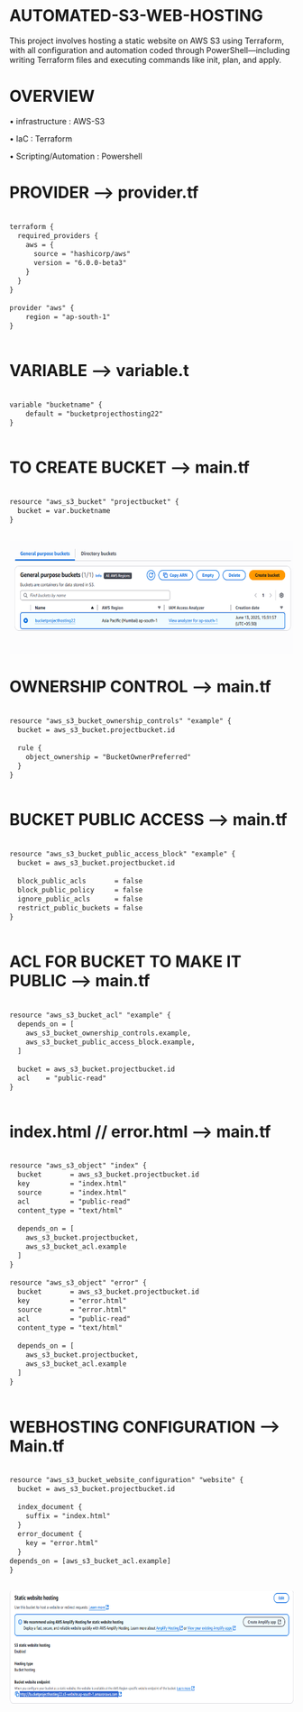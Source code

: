 # AUTOMATED-S3-WEB-HOSTING

 This project involves hosting a static website on AWS S3 using Terraform, with all configuration and automation coded through PowerShell—including writing Terraform files and executing commands like init, plan, and apply.

# OVERVIEW 

• infrastructure : AWS-S3 

• IaC : Terraform 

• Scripting/Automation : Powershell 



 # PROVIDER --> provider.tf

<pre>
<code>
terraform {
  required_providers {
    aws = {
      source = "hashicorp/aws"
      version = "6.0.0-beta3"
    }
  }
}

provider "aws" {
	region = "ap-south-1"
}
</code> 
</pre>

# VARIABLE --> variable.t
<pre>
<code>
variable "bucketname" {
	default = "bucketprojecthosting22"
}	
</code>
</pre>

# TO CREATE BUCKET --> main.tf

<pre>
<code>
resource "aws_s3_bucket" "projectbucket" {
  bucket = var.bucketname
}
</code>
</pre>

<img src="https://github.com/gowtthamm/AUTOMATED-S3-WEB-HOSTING/blob/a032d97d5f88709fb288a9525383c961532a0593/Bucket%20Created.png" width="600" height="200" />

# OWNERSHIP CONTROL --> main.tf

<pre>
<code>
resource "aws_s3_bucket_ownership_controls" "example" {
  bucket = aws_s3_bucket.projectbucket.id

  rule {
    object_ownership = "BucketOwnerPreferred"
  }
}
</code>
</pre>

# BUCKET PUBLIC ACCESS --> main.tf

<pre>
<code>
resource "aws_s3_bucket_public_access_block" "example" {
  bucket = aws_s3_bucket.projectbucket.id

  block_public_acls       = false
  block_public_policy     = false
  ignore_public_acls      = false
  restrict_public_buckets = false
}
</code>
</pre>

# ACL FOR BUCKET TO MAKE IT PUBLIC --> main.tf

<pre>
<code>
resource "aws_s3_bucket_acl" "example" {
  depends_on = [
    aws_s3_bucket_ownership_controls.example,
    aws_s3_bucket_public_access_block.example,
  ]

  bucket = aws_s3_bucket.projectbucket.id
  acl    = "public-read"
}
</code>
</pre>


#  index.html // error.html --> main.tf
<pre>
<code>
resource "aws_s3_object" "index" {
  bucket       = aws_s3_bucket.projectbucket.id
  key          = "index.html"
  source       = "index.html"
  acl          = "public-read"
  content_type = "text/html"

  depends_on = [
    aws_s3_bucket.projectbucket,
    aws_s3_bucket_acl.example
  ]
}

resource "aws_s3_object" "error" {
  bucket       = aws_s3_bucket.projectbucket.id
  key          = "error.html"
  source       = "error.html"
  acl          = "public-read"
  content_type = "text/html"

  depends_on = [
    aws_s3_bucket.projectbucket,
    aws_s3_bucket_acl.example
  ]
}
</code>
</pre>

# WEBHOSTING CONFIGURATION --> Main.tf

<pre>
<code>
resource "aws_s3_bucket_website_configuration" "website" {
  bucket = aws_s3_bucket.projectbucket.id

  index_document {
    suffix = "index.html"
  }
  error_document {
    key = "error.html"
  }
depends_on = [aws_s3_bucket_acl.example]
}
</code>
</pre>

<img src="https://github.com/gowtthamm/AUTOMATED-S3-WEB-HOSTING/blob/209b338f98da79dcc2cd0e19088db4772e564570/weblink.png" width="600" height="200" />
